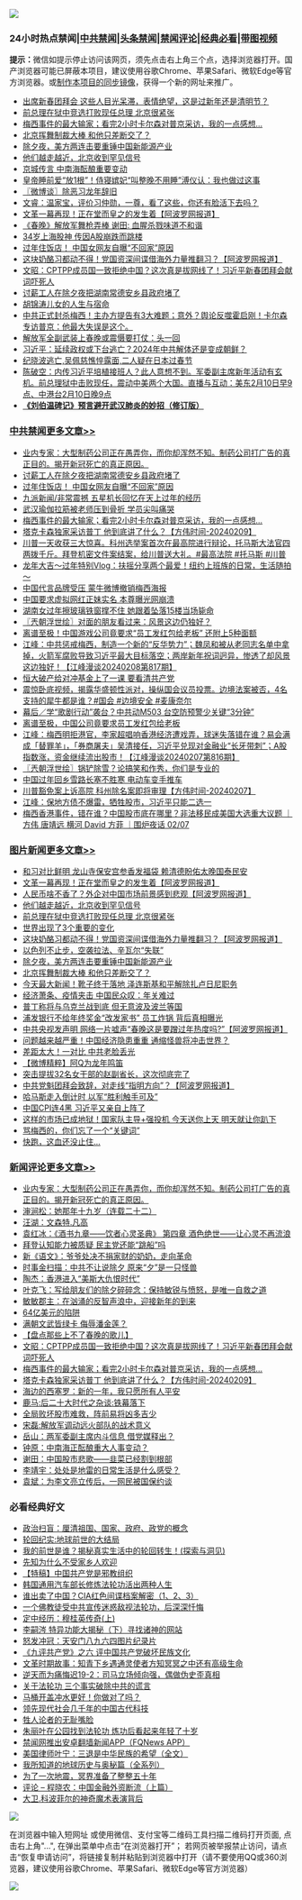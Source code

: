 ![](https://raw.githubusercontent.com/jsvpn/jsproxy/dev/64photo/fqnews-qr.jpg)

<div id="tt">
<h3>24小时热点禁闻|<a href="#%E4%B8%AD%E5%85%B1%E7%A6%81%E9%97%BB%E6%9B%B4%E5%A4%9A%E6%96%87%E7%AB%A0">中共禁闻</a>|<a href="#%E5%9B%BE%E7%89%87%E6%96%B0%E9%97%BB%E6%9B%B4%E5%A4%9A%E6%96%87%E7%AB%A0">头条禁闻</a>|<a href="#%E6%96%B0%E9%97%BB%E8%AF%84%E8%AE%BA%E6%9B%B4%E5%A4%9A%E6%96%87%E7%AB%A0">禁闻评论|<a href="#%E5%BF%85%E7%9C%8B%E7%BB%8F%E5%85%B8%E5%A5%BD%E6%96%87">经典必看</a>|<a href="https://fanb1.xyz/3" target="_blank">带图视频</a></h3>
<div><b>提示：</b>微信如提示停止访问该网页，须先点击右上角三个点，选择浏览器打开。国产浏览器可能已屏蔽本项目，建议使用谷歌Chrome、苹果Safari、微软Edge等官方浏览器。或<a href="%E5%88%B6%E4%BD%9Cgit%E7%A6%81%E9%97%BB%E9%95%9C%E5%83%8F.md">制作本项目的同步镜像</a>，获得一个新的网址来推广。</div>
<ul>

<li><a href="/cnnews/20240210/1999330.md">出席新春团拜会 这些人目光呆滞，表情绝望，这是过新年还是清明节？</a></li>
<li><a href="/topimagenews/20240210/1999397.md">前总理在狱中竞选打败现任总理 北京很紧张</a></li>
<li><a href="/comments/20240210/1999311.md">梅西事件的最大输家；看完2小时卡尔森对普京采访，我的一点感想…</a></li>
<li><a href="/topimagenews/20240210/1999316.md">北京挥舞制裁大棒 和他只差断交了？</a></li>
<li><a href="/topimagenews/20240210/1999327.md">除夕夜，美方两连击要重锤中国新能源产业</a></li>
<li><a href="/topimagenews/20240210/1999406.md">他们越走越近，北京收到罕见信号</a></li>
<li><a href="/baitai/20240210/1999536.md">京城传言 中南海酝酿重要变动</a></li>
<li><a href="/lifebaike/20240210/1999482.md">皇帝睡前爱“放1根”！侍寝嫔妃“叫整晚不用睡”溥仪认：我也做过这事</a></li>
<li><a href="/ssgc/20240210/1999332.md">〖微博谈〗除恶习龙年辞旧</a></li>
<li><a href="/sohnews/20240210/1999464.md">文睿：温家宝，评价习仲勋，一尊，看了这些，你还有脸活下去吗？</a></li>
<li><a href="/topimagenews/20240210/1999481.md">文革一幕再现！正在堂而皇之的发生着【阿波罗网报道】</a></li>
<li><a href="/headline/20240210/1999295.md">《春晚》解放军舞枪弄棒 谢田: 血腥杀戮味道不和谐</a></li>
<li><a href="/finance/20240210/1999447.md">34岁上海股神 传因A股崩跌而跳楼</a></li>
<li><a href="/cbnews/20240210/1999426.md">过年住饭店！ 中国女网友自曝“不回家”原因</a></li>
<li><a href="/topimagenews/20240210/1999382.md">这块奶酪习都动不得！党国资深间谍借海外力量推翻习？【阿波罗网报道】</a></li>
<li><a href="/comments/20240210/1999313.md">文昭：CPTPP成员国一致拒绝中国？这次真是拔网线了！习近平新春团拜会献词吓死人</a></li>
<li><a href="/cbnews/20240210/1999427.md">讨薪工人在除夕夜把湖南常德安乡县政府堵了</a></li>
<li><a href="/sohnews/20240210/1999553.md">胡锦涛儿女的人生与宿命</a></li>
<li><a href="/sohnews/20240210/1999293.md">中共正式封杀梅西！主办方提告有3大难题；意外？舆论反噬霍启刚！卡尔森专访普京：他最大失误是这个。</a></li>
<li><a href="/headline/20240210/1999546.md">解放军全副武装上春晚或震慑要打仗：头一回</a></li>
<li><a href="/sohnews/20240210/1999312.md">习近平：延续政权或下台逃亡？2024年中共解体还是变成朝鲜？</a></li>
<li><a href="/yule/20240210/1999444.md">纪晓波逃亡,吴佩慈憔悴露面,二人疑在日本过春节</a></li>
<li><a href="/sohnews/20240210/1999524.md">陈破空：内传习近平培植接班人？此人意想不到。军委副主席新年活动有玄机。前总理狱中击败现任，震动中美两个大国。直播与互动：美东2月10日早9点、中港台2月10日晚9点</a></li>
<li><b><a href="/comments/20200207/1272816.md" target="_blank">《刘伯温碑记》预言避开武汉肺炎的妙招（修订版）</a></b></li>
</ul>
</div>

<div class="catlist">
<h3><a href="/cbnews/" target="_blank">中共禁闻</a><span><a href="/cbnews/" target="_blank" rel="nofollow">更多文章>></a></span></h3>
<ul>
<li><a href="/comments/20240210/1999543.md" target="_blank">业内专家：大型制药公司正在愚弄你，而你却浑然不知。制药公司打广告的真正目的。揭开新冠死亡的真正原因。</a></li>
<li><a href="/cbnews/20240210/1999427.md" target="_blank">讨薪工人在除夕夜把湖南常德安乡县政府堵了</a></li>
<li><a href="/cbnews/20240210/1999426.md" target="_blank">过年住饭店！ 中国女网友自曝“不回家”原因</a></li>
<li><a href="/cbnews/20240210/1999398.md" target="_blank">九派新闻/非常震撼 五星机长回忆在天上过年的经历</a></li>
<li><a href="/cbnews/20240210/1999383.md" target="_blank">武汉瑜伽拉筋被老师压到骨折 学员尖叫痛哭</a></li>
<li><a href="/comments/20240210/1999311.md" target="_blank">梅西事件的最大输家；看完2小时卡尔森对普京采访，我的一点感想…</a></li>
<li><a href="/comments/20240210/1999304.md" target="_blank">塔克卡森独家采访普丁 他到底讲了什么？【方伟时间-20240209】</a></li>
<li><a href="/comments/20240209/1999182.md" target="_blank">川普一天收获三大惊喜。科州选举案首次在最高院进行辩论，托马斯大法官四两拨千斤。拜登机密文件案结案，给川普送大礼。#最高法院 #托马斯 #川普</a></li>
<li><a href="/comments/20240209/1999131.md" target="_blank">龙年大吉～过年特别Vlog：扶摇分享两个最爱！纽约上班族的日常，生活随拍～</a></li>
<li><a href="/cbnews/20240209/1999065.md" target="_blank">中国代言品牌受压 蒙牛微博撤销梅西海报</a></li>
<li><a href="/cbnews/20240209/1999064.md" target="_blank">中国要求虚拟网红正妹实名 本尊曝光网崩溃</a></li>
<li><a href="/cbnews/20240209/1999014.md" target="_blank">湖南女过年擦玻璃铁窗撑不住 她跟着坠落15楼当场毙命</a></li>
<li><a href="/cbnews/20240209/1999005.md" target="_blank">〖兲朝浮世绘〗对面的朋友看过来：风景这边仍独好？</a></li>
<li><a href="/cbnews/20240209/1998973.md" target="_blank">离谱至极！中国游戏公司竟要求“员工发红包给老板” 还附上5种面额</a></li>
<li><a href="/cbnews/20240209/1998966.md" target="_blank">江峰：中共惩戒梅西，制造一个新的“反华势力”；魏凤和被从老同志名单中拿掉，火箭军腐败导致习近平最大目标落空；两岸新年祝词迥异，惨透了却风景这边独好！【江峰漫谈20240208第817期】</a></li>
<li><a href="/cbnews/20240209/1998885.md" target="_blank">恒大破产给对冲基金上了一课 要看清共产党</a></li>
<li><a href="/comments/20240208/1998722.md" target="_blank">震惊卧底视频，揭露华盛顿性派对，操纵国会议员投票。边境法案被否，4名支持的犀牛都是谁？#国会 #边境安全 #麦康奈尔</a></li>
<li><a href="/cbnews/20240208/1998614.md" target="_blank">幕后／学“歌剧行动”袭台？中共动M503 台空防预警少关键“3分钟”</a></li>
<li><a href="/cbnews/20240208/1998558.md" target="_blank">离谱至极，中国公司竟要求员工发红包给老板</a></li>
<li><a href="/cbnews/20240208/1998545.md" target="_blank">江峰：梅西明拒港官，李家超唱响香港经济遭戏弄，球迷失落错在谁？易会满成「替罪羊」，「券商屠夫」吴清接任，习近平兑现对金融业“长牙带刺”；A股指数涨，资金继续流出股市！【江峰漫谈20240207第816期】</a></li>
<li><a href="/cbnews/20240208/1998535.md" target="_blank">〖兲朝浮世绘〗锅铲除雪？论搞笑和作秀，你们是专业的</a></li>
<li><a href="/cbnews/20240208/1998505.md" target="_blank">中国过年回乡雪路长塞不胜寒 电动车变手推车</a></li>
<li><a href="/comments/20240208/1998497.md" target="_blank">川普豁免案上诉高院 科州除名案即将审理【方伟时间-20240207】</a></li>
<li><a href="/cbnews/20240208/1998432.md" target="_blank">江峰：保地方债不爆雷，牺牲股市，习近平只能二选一</a></li>
<li><a href="/comments/20240208/1998431.md" target="_blank">梅西香港事件，错在谁？中国股市底在哪里？非法移民成美国大选重大议题 ｜方伟 唐靖远 横河 David 方菲 ｜围炉夜话 02/07</a></li>

</ul>
</div>
<div class="catlist">
<h3><a href="/topimagenews/" target="_blank">图片新闻</a><span><a href="/topimagenews/" target="_blank" rel="nofollow">更多文章>></a></span></h3>
<ul>
<li><a href="/topimagenews/20240210/1999496.md" target="_blank">和习对比鲜明 龙山寺保安宫参香发福袋 赖清德盼佑太晚国泰民安</a></li>
<li><a href="/topimagenews/20240210/1999481.md" target="_blank">文革一幕再现！正在堂而皇之的发生着【阿波罗网报道】</a></li>
<li><a href="/topimagenews/20240210/1999480.md" target="_blank">人民币啥不香了？外企对中国市场前景感到悲观【阿波罗网报道】</a></li>
<li><a href="/topimagenews/20240210/1999406.md" target="_blank">他们越走越近，北京收到罕见信号</a></li>
<li><a href="/topimagenews/20240210/1999397.md" target="_blank">前总理在狱中竞选打败现任总理 北京很紧张</a></li>
<li><a href="/topimagenews/20240210/1999396.md" target="_blank">世界出现了3个重要的变化</a></li>
<li><a href="/topimagenews/20240210/1999382.md" target="_blank">这块奶酪习都动不得！党国资深间谍借海外力量推翻习？【阿波罗网报道】</a></li>
<li><a href="/topimagenews/20240210/1999340.md" target="_blank">以色列不止步，空袭拉法、辛瓦尔“失联”</a></li>
<li><a href="/topimagenews/20240210/1999327.md" target="_blank">除夕夜，美方两连击要重锤中国新能源产业</a></li>
<li><a href="/topimagenews/20240210/1999316.md" target="_blank">北京挥舞制裁大棒 和他只差断交了？</a></li>
<li><a href="/topimagenews/20240210/1999314.md" target="_blank">今天最大新闻！靴子终于落地 泽连斯基和平解除扎卢日尼职务</a></li>
<li><a href="/topimagenews/20240210/1999211.md" target="_blank">经济萧条、疫情夹击 中国民众叹：年关难过</a></li>
<li><a href="/topimagenews/20240210/1999210.md" target="_blank">普丁称将与乌克兰战到底 但无意波及波兰等国</a></li>
<li><a href="/topimagenews/20240209/1999196.md" target="_blank">浦发银行不给年终奖金“改发家书” 员工炸锅 背后真相曝光</a></li>
<li><a href="/topimagenews/20240209/1999040.md" target="_blank">中共央视发声明 网络一片嘘声“春晚这是要蹭过年热度吗?”【阿波罗网报道】</a></li>
<li><a href="/topimagenews/20240209/1998967.md" target="_blank">问题越来越严重！中国经济隐患重重 通缩怪兽将冲击世界？</a></li>
<li><a href="/topimagenews/20240209/1998961.md" target="_blank">差距太大！一对比 中共老脸丢光</a></li>
<li><a href="/topimagenews/20240209/1998960.md" target="_blank">【微博精粹】阿Q为龙年鸣笛</a></li>
<li><a href="/topimagenews/20240209/1998943.md" target="_blank">突击提拔32名女干部的赵副省长，这次彻底完了</a></li>
<li><a href="/topimagenews/20240209/1998916.md" target="_blank">中共党魁团拜会致辞，对走线“指明方向”？【阿波罗网报道】</a></li>
<li><a href="/topimagenews/20240209/1998915.md" target="_blank">哈马斯走入倒计时 以军“胜利触手可及”</a></li>
<li><a href="/topimagenews/20240209/1998897.md" target="_blank">中国CPI连4黑 习近平又亲自上阵了</a></li>
<li><a href="/topimagenews/20240209/1998874.md" target="_blank">这样的市场已成地狱！国家队主导+强投机 今天送你上天 明天就让你趴下</a></li>
<li><a href="/topimagenews/20240209/1998845.md" target="_blank">骂梅西的，你们忘了一个“关键词”</a></li>
<li><a href="/topimagenews/20240209/1998844.md" target="_blank">快跑，这血还没止住…</a></li>

</ul>
</div>
<div class="catlist">
<h3><a href="/comments/" target="_blank">新闻评论</a><span><a href="/comments/" target="_blank" rel="nofollow">更多文章>></a></span></h3>
<ul>
<li><a href="/comments/20240210/1999543.md" target="_blank">业内专家：大型制药公司正在愚弄你，而你却浑然不知。制药公司打广告的真正目的。揭开新冠死亡的真正原因。</a></li>
<li><a href="/comments/20240210/1999498.md" target="_blank">渖涧松：她那年十九岁（连载二十二）</a></li>
<li><a href="/comments/20240210/1999484.md" target="_blank">汪湖：文森特.凡高</a></li>
<li><a href="/comments/20240210/1999475.md" target="_blank">袁红冰：《酒书九章——饮者心灵圣典》 第四章 酒色绝世——让心灵不再流浪</a></li>
<li><a href="/comments/20240210/1999449.md" target="_blank">拜登认知能力被质疑 民主党还能“跳船”吗</a></li>
<li><a href="/comments/20240210/1999434.md" target="_blank">新《语文》：爷爷处决不捐家财的奶奶，走向革命</a></li>
<li><a href="/comments/20240210/1999407.md" target="_blank">时事金扫描：中共不让说除夕 原来“夕”是一只怪兽</a></li>
<li><a href="/comments/20240210/1999369.md" target="_blank">陶杰：香港进入“美斯大仇恨时代”</a></li>
<li><a href="/comments/20240210/1999368.md" target="_blank">叶克飞：写给朋友们的除夕碎碎念：保持敏锐与愤怒，是唯一自救之道</a></li>
<li><a href="/comments/20240210/1999367.md" target="_blank">敏敏郡主：在汹涌的反智声浪中，迎接新年的到来</a></li>
<li><a href="/comments/20240210/1999366.md" target="_blank">64亿美元的陷阱</a></li>
<li><a href="/comments/20240210/1999339.md" target="_blank">满朝文武皆绿卡 侮辱潘金莲？</a></li>
<li><a href="/comments/20240210/1999335.md" target="_blank">【盘点那些上不了春晚的歌儿】</a></li>
<li><a href="/comments/20240210/1999313.md" target="_blank">文昭：CPTPP成员国一致拒绝中国？这次真是拔网线了！习近平新春团拜会献词吓死人</a></li>
<li><a href="/comments/20240210/1999311.md" target="_blank">梅西事件的最大输家；看完2小时卡尔森对普京采访，我的一点感想…</a></li>
<li><a href="/comments/20240210/1999304.md" target="_blank">塔克卡森独家采访普丁 他到底讲了什么？【方伟时间-20240209】</a></li>
<li><a href="/comments/20240210/1999301.md" target="_blank">海边的西塞罗：新的一年，我只愿所有人平安</a></li>
<li><a href="/comments/20240210/1999292.md" target="_blank">鹿马:后二十大时代之杂谈:铁幕落下</a></li>
<li><a href="/comments/20240210/1999291.md" target="_blank">全局败坏股市难救，阵前易将凶多吉少</a></li>
<li><a href="/comments/20240210/1999286.md" target="_blank">宋磊:解放军调动远火部队的战术意义</a></li>
<li><a href="/comments/20240210/1999285.md" target="_blank">岳山：两军委副主席内斗信息 借党媒释出？</a></li>
<li><a href="/comments/20240210/1999284.md" target="_blank">钟原：中南海正酝酿重大人事变动？</a></li>
<li><a href="/comments/20240210/1999283.md" target="_blank">谢田：中国股市悲歌——韭菜已经割到根部</a></li>
<li><a href="/comments/20240210/1999282.md" target="_blank">李靖宇：处处是地雷的日常生活是什么感受？</a></li>
<li><a href="/comments/20240210/1999281.md" target="_blank">袁斌：为李文亮立传后，一网民被国保约谈</a></li>

</ul>
</div>

<div class="catlist">
<h3>必看经典好文</h3>
<ul>
<li><a href="/baitai/20221002/1792160.md" target="_blank">政治扫盲：厘清祖国、国家、政府、政党的概念</a></li>
<li><a href="/comments/20200920/582873.md" target="_blank">轮回纪实:地球前世的大结局</a></li>
<li><a href="/comments/20200715/1359453.md" target="_blank">我的前世是谁？揭秘真实生活中的轮回转生！(探索与洞见)</a></li>
<li><a href="/comments/20200620/1346848.md" target="_blank">先知为什么不受家乡人欢迎</a></li>
<li><a href="/comments/20190701/1151501.md" target="_blank">【特稿】中国共产党是邪教组织</a></li>
<li><a href="/cbnews/20220922/1787482.md" target="_blank">韩国通用汽车部长修炼法轮功活出两种人生</a></li>
<li><a href="/comments/20230715/1908335.md" target="_blank">谁出卖了中国？CIA红色间谍档案解密（1、2、3）</a></li>
<li><a href="/bannedvideo/20210124/1473946.md" target="_blank">一个佛教徒受中共宣传迷惑敌视法轮功，后深深忏悔</a></li>
<li><a href="/tculture/xiulian/20151104/467495.md" target="_blank">定中经历：穆桂英传奇(上)</a></li>
<li><a href="/tculture/xiulian/20160303/508938.md" target="_blank">李嗣涔 特异功能大揭秘（下）寻找诸神的网站</a></li>
<li><a href="/comments/20200604/783200.md" target="_blank">怒发冲冠：天安门八九六四图片纪录片</a></li>
<li><a href="/bookonline/20131116/201050.md" target="_blank">《九评共产党》之六 评中国共产党破坏民族文化</a></li>
<li><a href="/comments/20200308/1290079.md" target="_blank">文革时期故事：知青下乡遇通灵使者方知冥冥之中还有高级生命</a></li>
<li><a href="/tculture/20190304/1091074.md" target="_blank">逆天而为痛悔迟19-2：司马立场倾向强，偶做伪史歪真相</a></li>
<li><a href="/cbnews/20200703/1354907.md" target="_blank">关于法轮功 三个事实破除中共的谎言</a></li>
<li><a href="/comments/20130625/144109.md" target="_blank">马桶开盖冲水更好！你做对了吗？</a></li>
<li><a href="/comments/20220329/1711799.md" target="_blank">领先现代社会几千年的中国古代科技</a></li>
<li><a href="/comments/20200606/783250.md" target="_blank">牲人论者的无耻嘴脸</a></li>
<li><a href="/comments/20210720/1488271.md" target="_blank">朱丽叶在公园找到法轮功 炼功后看起来年轻了十岁</a></li>
<li><a href="/comments/20200503/1322531.md" target="_blank">禁闻网推出安卓翻墙新闻APP（FQNews APP）</a></li>
<li><a href="/comments/20220928/1790417.md" target="_blank">美国律师叶宁：三退是中华民族的希望（全文）</a></li>
<li><a href="/comments/20220601/1740278.md" target="_blank">我所知道的地球历史与奥秘篇（全系列）</a></li>
<li><a href="/cbnews/20200309/948043.md" target="_blank">为了一次地震，冥界准备了整整五十年</a></li>
<li><a href="/ssgc/20230821/1923285.md" target="_blank">评论 &#8211; 程晓农：中国金融外资断流（上篇）</a></li>
<li><a href="/ccpdope/20220710/1756358.md" target="_blank">大卫.科波菲尔的神奇魔术表演背后</a></li>

</ul>
</div>

![](https://raw.githubusercontent.com/jsvpn/jsproxy/dev/64photo/fqnews-qr.jpg)

在浏览器中输入短网址 或使用微信、支付宝等二维码工具扫描二维码打开页面, 点击右上角"...", 在弹出菜单中点击“在浏览器打开”； 若网页被举报禁止访问，请点击“恢复申请访问”，将链接复制并粘贴到浏览器中打开（请不要使用QQ或360浏览器，建议使用谷歌Chrome、苹果Safari、微软Edge等官方浏览器）

![](https://raw.githubusercontent.com/jsvpn/jsproxy/dev/64photo/wx.jpg)